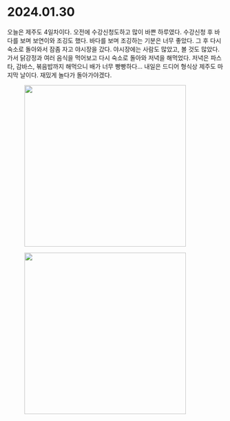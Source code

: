 # 2024.01.30

오늘은 제주도 4일차이다. 오전에 수강신청도하고 많이 바쁜 하루였다. 수강신청 후 바다를 보며 보연이와 조깅도 했다. 바다를 보며 조깅하는 기분은 너무 좋았다. 그 후 다시 숙소로 돌아와서 잠좀 자고 야시장을 갔다. 야시장에는 사람도 많았고, 볼 것도 많았다. 가서 닭강정과 여러 음식을 먹어보고 다시 숙소로 돌아와 저녁을 해먹었다. 저녁은 파스타, 감바스, 볶음밥까지 해먹으니 배가 너무 빵빵하다... 내일은 드디어 형식상 제주도 마지막 날이다. 재밌게 놀다가 돌아가야겠다.&#x20;

<figure><img src="../../.gitbook/assets/image (3).png" alt="" width="375"><figcaption></figcaption></figure>

<figure><img src="../../.gitbook/assets/image (4).png" alt="" width="375"><figcaption></figcaption></figure>
